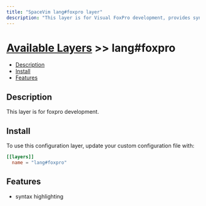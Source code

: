 ```yaml
---
title: "SpaceVim lang#foxpro layer"
description: "This layer is for Visual FoxPro development, provides syntax highlighting for foxpro files."
---
```


# [Available Layers](../../) >> lang#foxpro

<!-- vim-markdown-toc GFM -->

- [Description](#description)
- [Install](#install)
- [Features](#features)

<!-- vim-markdown-toc -->

## Description

This layer is for foxpro development.

## Install

To use this configuration layer, update your custom configuration file with:

```toml
[[layers]]
  name = "lang#foxpro"
```
## Features

- syntax highlighting

